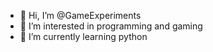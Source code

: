 - 👋 Hi, I’m @GameExperiments
- 👀 I’m interested in programming and gaming
- 🌱 I’m currently learning python

<!---
GameExperiments/GameExperiments is a ✨ special ✨ repository because its `README.md` (this file) appears on your GitHub profile.
You can click the Preview link to take a look at your changes.
--->
